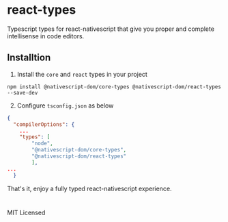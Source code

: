 # react-types

Typescript types for react-nativescript that give you proper and complete intellisense in code editors.

## Installtion

1. Install the `core` and `react` types in your project

```
npm install @nativescript-dom/core-types @nativescript-dom/react-types --save-dev
```

2. Configure `tsconfig.json` as below

```json
{
  "compilerOptions": {
    ...
    "types": [
        "node",
        "@nativescript-dom/core-types",
        "@nativescript-dom/react-types"
        ],
...
  }
```

That's it, enjoy a fully typed react-nativescript experience.

#

MIT Licensed
